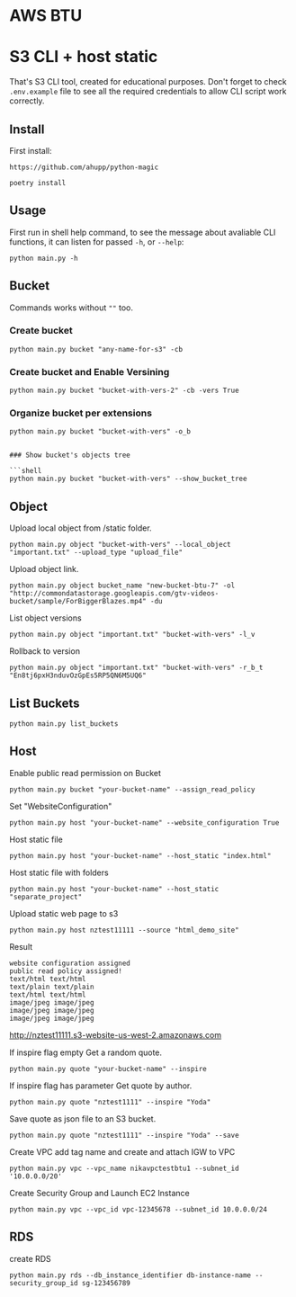 # AWS BTU
# S3 CLI + host static

That's S3 CLI tool, created for educational purposes. Don't forget to check `.env.example` file to see all the required credentials to allow CLI script work correctly.

## Install
First install:
```
https://github.com/ahupp/python-magic
```

```
poetry install
```

## Usage

First run in shell help command, to see the message about avaliable CLI functions, it can listen for passed `-h`, or `--help`:

```shell
python main.py -h
```

## Bucket
Commands works without  `""` too.

### Create bucket

```shell
python main.py bucket "any-name-for-s3" -cb
```

### Create bucket and Enable Versining

```shell
python main.py bucket "bucket-with-vers-2" -cb -vers True
```

### Organize bucket per extensions

```shell
python main.py bucket "bucket-with-vers" -o_b
```
```

### Show bucket's objects tree

```shell
python main.py bucket "bucket-with-vers" --show_bucket_tree
```


## Object

Upload local object from /static folder.
```shell
python main.py object "bucket-with-vers" --local_object "important.txt" --upload_type "upload_file"
```

Upload object link.
```shell
python main.py object bucket_name "new-bucket-btu-7" -ol "http://commondatastorage.googleapis.com/gtv-videos-bucket/sample/ForBiggerBlazes.mp4" -du
```
List object versions

```shell
python main.py object "important.txt" "bucket-with-vers" -l_v 
```

Rollback to version

```shell
python main.py object "important.txt" "bucket-with-vers" -r_b_t "En8tj6pxH3nduvOzGpEs5RP5QN6M5UQ6"
```
## List Buckets


```shell
python main.py list_buckets
```

## Host
Enable public read permission on Bucket

```shell
python main.py bucket "your-bucket-name" --assign_read_policy
```

Set "WebsiteConfiguration"

```shell
python main.py host "your-bucket-name" --website_configuration True
```

Host static file

```shell
python main.py host "your-bucket-name" --host_static "index.html"
```


Host static file with folders

```shell
python main.py host "your-bucket-name" --host_static "separate_project"
```

Upload static web page to s3 

```shell
python main.py host nztest11111 --source "html_demo_site"
```
Result
```
website configuration assigned
public read policy assigned!
text/html text/html
text/plain text/plain
text/html text/html
image/jpeg image/jpeg
image/jpeg image/jpeg
image/jpeg image/jpeg
```
http://nztest11111.s3-website-us-west-2.amazonaws.com


If inspire flag empty Get a random quote.

```shell
python main.py quote "your-bucket-name" --inspire
```

If inspire flag has parameter Get quote by author.

```shell
python main.py quote "nztest1111" --inspire "Yoda"
```

Save quote as json file to an S3 bucket.

```shell
python main.py quote "nztest1111" --inspire "Yoda" --save
```

Create VPC add tag name and create and attach IGW to VPC

```shell
python main.py vpc --vpc_name nikavpctestbtu1 --subnet_id '10.0.0.0/20'
```

Create Security Group and Launch EC2 Instance
```shell
python main.py vpc --vpc_id vpc-12345678 --subnet_id 10.0.0.0/24
```

## RDS

create RDS
```shell
python main.py rds --db_instance_identifier db-instance-name --security_group_id sg-123456789
```
